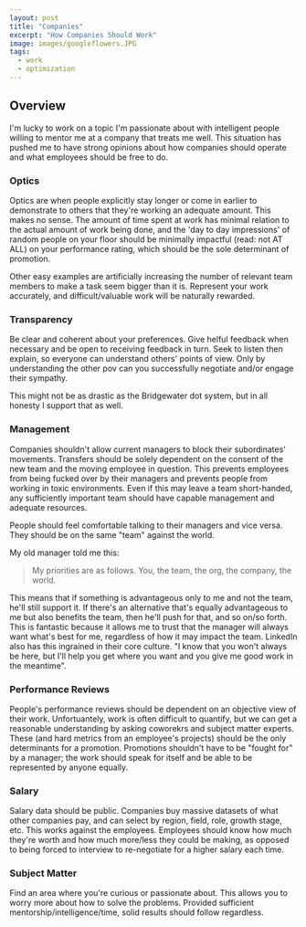 ```yaml
---
layout: post
title: "Companies"
excerpt: "How Companies Should Work"
image: images/googleflowers.JPG
tags: 
  - work
  - optimization
---
```


## Overview
I'm lucky to work on a topic I'm passionate about with intelligent people willing to mentor me at a company that treats me well. This situation has pushed me
to have strong opinions about how companies should operate and what employees should be free to do.

### Optics
Optics are when people explicitly stay longer or come in earlier to demonstrate to others that they're working an adequate amount. This makes no sense. The 
amount of time spent at work has minimal relation to the actual amount of work being done, and the 'day to day impressions' of random people on your floor
should be minimally impactful (read: not AT ALL) on your performance rating, which should be the sole determinant of promotion. 

Other easy examples are artificially increasing the number of relevant team members to make a task seem bigger than it is. Represent your work accurately, 
and difficult/valuable work will be naturally rewarded.

### Transparency
Be clear and coherent about your preferences. Give helful feedback when necessary and be open to receiving feedback in turn. Seek to listen then explain, so
everyone can understand others' points of view. Only by understanding the other pov can you successfully negotiate and/or engage their sympathy.

This might not be as drastic as the Bridgewater dot system, but in all honesty I support that as well.

### Management
Companies shouldn't allow current managers to block their subordinates' movements. Transfers should be solely dependent on the consent of the new team and the moving 
employee in question. This prevents employees from being fucked over by their managers and prevents people from working in toxic environments. Even if this
may leave a team short-handed, any sufficiently important team should have capable management and adequate resources.

People should feel comfortable talking to their managers and vice versa. They should be on the same "team" against the world. 

My old manager told me this:
> My priorities are as follows. You, the team, the org, the company, the world. 

This means that if something is advantageous only to me and not the team, he'll still support it. If there's an alternative that's equally
advantageous to me but also benefits the team, then he'll push for that, and so on/so forth. This is fantastic because it allows me to trust
that the manager will always want what's best for me, regardless of how it may impact the team. LinkedIn also has this ingrained in their 
core culture. "I know that you won't always be here, but I'll help you get where you want and you give me good work in the meantime". 

### Performance Reviews
People's performance reviews should be dependent on an objective view of their work. Unfortuantely, work is often difficult to quantify, but we can get a reasonable understanding by asking coworekrs and subject matter experts. These (and hard metrics from an employee's projects) should be the only determinants for a promotion. Promotions shouldn't have to be "fought for" by a manager;
the work should speak for itself and be able to be represented by anyone equally. 

### Salary
Salary data should be public. Companies buy massive datasets of what other companies pay, and can select by region, field, role, growth stage, etc. This works against the employees. Employees should
know how much they're worth and how much more/less they could be making, as opposed to being forced to interview to re-negotiate for a higher salary each time.

### Subject Matter
Find an area where you're curious or passionate about. This allows you to worry more about how to solve the problems. Provided sufficient mentorship/intelligence/time, 
solid results should follow regardless.
